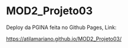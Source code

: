 # MOD2_Projeto03

Deploy da PGINA feita no Github Pages, Link:

https://atilamariano.github.io/MOD2_Projeto03/
